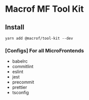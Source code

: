 # Macrof MF Tool Kit

## Install

```shell
yarn add @macrof/tool-kit --dev
```

### [Configs] For all MicroFrontends
* babelrc
* commitlint
* eslint
* jest
* precommit
* prettier
* tsconfig

